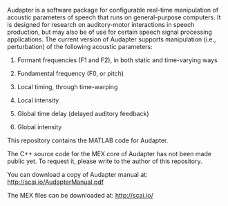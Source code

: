 Audapter is a software package for configurable real-time manipulation of acoustic parameters of speech that runs on general-purpose computers. It is designed for research on auditory-motor interactions in speech production, but may also be of use for certain speech signal processing applications. The current version of Audapter supports manipulation (i.e., perturbation) of the following acoustic parameters:


1)	Formant frequencies (F1 and F2), in both static and time-varying ways

2)	Fundamental frequency (F0, or pitch)

3)	Local timing, through time-warping

4)	Local intensity

5)	Global time delay (delayed auditory feedback)

6)	Global intensity



This repository contains the MATLAB code for Audapter. 

The C++ source code for the MEX core of Audapter has not been made public yet. To request it, please write to the author of this repository. 

You can download a copy of Audapter manual at: http://scai.io/AudapterManual.pdf

The MEX files can be downloaded at: http://scai.io/

